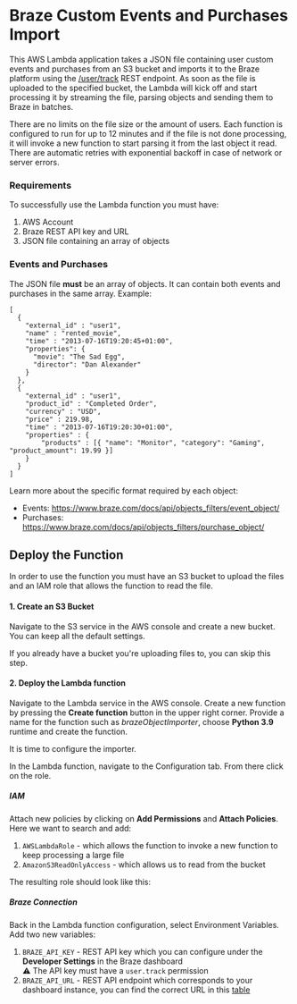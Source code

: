 # Braze Custom Events and Purchases Import

This AWS Lambda application takes a JSON file containing user custom events and purchases from an S3 bucket and imports it to the Braze platform using the [/user/track](https://www.braze.com/docs/api/endpoints/user_data/post_user_track/) REST endpoint. As soon as the file is uploaded to the specified bucket, the Lambda will kick off and start processing it by streaming the file, parsing objects and sending them to Braze in batches.

There are no limits on the file size or the amount of users. Each function is configured to run for up to 12 minutes and if the file is not done processing, it will invoke a new function to start parsing it from the last object it read. There are automatic retries with exponential backoff in case of network or server errors.

### Requirements

To successfully use the Lambda function you must have:

1. AWS Account
2. Braze REST API key and URL
3. JSON file containing an array of objects

### Events and Purchases

The JSON file **must** be an array of objects. It can contain both events and purchases in the same array. Example:

    [
      {
        "external_id" : "user1",
        "name" : "rented_movie",
        "time" : "2013-07-16T19:20:45+01:00",
        "properties": {
          "movie": "The Sad Egg",
          "director": "Dan Alexander"
        }
      },
      {
        "external_id" : "user1",
        "product_id" : "Completed Order",
        "currency" : "USD",
        "price" : 219.98,
        "time" : "2013-07-16T19:20:30+01:00",
        "properties" : {
            "products" : [{ "name": "Monitor", "category": "Gaming", "product_amount": 19.99 }]
        }
      }
    ]

Learn more about the specific format required by each object:

- Events: https://www.braze.com/docs/api/objects_filters/event_object/
- Purchases: https://www.braze.com/docs/api/objects_filters/purchase_object/

## Deploy the Function

In order to use the function you must have an S3 bucket to upload the files and an IAM role that allows the function to read the file.

#### 1. Create an S3 Bucket

Navigate to the S3 service in the AWS console and create a new bucket. You can keep all the default settings.

If you already have a bucket you're uploading files to, you can skip this step.

#### 2. Deploy the Lambda function

Navigate to the Lambda service in the AWS console. Create a new function by pressing the **Create function** button in the upper right corner. Provide a name for the function such as *brazeObjectImporter*, choose **Python 3.9** runtime and create the function. 

It is time to configure the importer. 

In the Lambda function, navigate to the Configuration tab. From there click on the role. 
<img>

##### IAM

Attach new policies by clicking on **Add Permissions** and **Attach Policies**. Here we want to search and add:

1. `AWSLambdaRole` - which allows the function to invoke a new function to keep processing a large file
2. `AmazonS3ReadOnlyAccess` - which allows us to read from the bucket

The resulting role should look like this:
<img>

##### Braze Connection

Back in the Lambda function configuration, select Environment Variables. Add two new variables:

1. `BRAZE_API_KEY` - REST API key which you can configure under the **Developer Settings** in the Braze dashboard  
   :warning: The API key must have a `user.track` permission
2. `BRAZE_API_URL` - REST API endpoint which corresponds to your dashboard instance, you can find the correct URL in this [table](https://www.braze.com/docs/api/basics/#api-definitions) 
